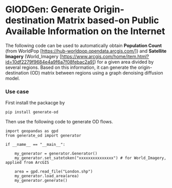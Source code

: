 # GlODGen: Generate Origin-destination Matrix based-on Public Available Information on the Internet
The following code can be used to automatically obtain **Population Count** (from WorldPop [https://hub-worldpop.opendata.arcgis.com/]) and **Satellite Imagery** (World_Imagery [https://www.arcgis.com/home/item.html?id=10df2279f9684e4a9f6a7f08febac2a9]) for a given area divided by several regions. Based on this information, it can generate the origin-destination (OD) matrix between regions using a graph denoising diffusion model.

### Use case
First install the packacge by 

    pip install generate-od

Then use the following code to generate OD flows.


    import geopandas as gpd
    from generate_od import generator
    
    if __name__ == "__main__":
    
        my_generator = generator.Generator()
        my_generator.set_satetoken("xxxxxxxxxxxxxxx") # for World_Imagery, applied from ArcGIS
    
        area = gpd.read_file("London.shp")
        my_generator.load_area(area)
        my_generator.generate()

